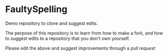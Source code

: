 # FaultySpelling

Demo repository to clone and suggest edits.

The perpose of this repository is to learn from how to make a fork, and how to suggest edits to a repository that you don't own yourself.

Please edit the above and suggest improvements through a _pull request_
